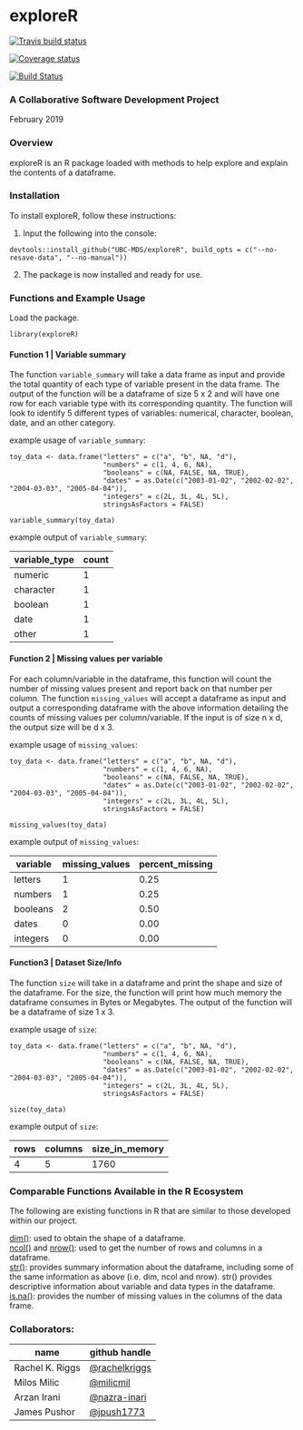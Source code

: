 # exploreR

[![Travis build status](https://travis-ci.org/UBC-MDS/exploreR.svg?branch=master)](https://travis-ci.org/UBC-MDS/exploreR)

[![Coverage status](https://codecov.io/gh/UBC-MDS/exploreR/branch/master/graph/badge.svg)](https://codecov.io/github/UBC-MDS/exploreR?branch=master)

[![Build Status](https://travis-ci.org/UBC-MDS/exploreR.svg?branch=master)](https://travis-ci.org/UBC-MDS/exploreR)


### A Collaborative Software Development Project

February 2019

### Overview

exploreR is an R package loaded with methods to help explore and explain the contents of a dataframe.

### Installation

To install exploreR, follow these instructions:

1. Input the following into the console:

  `devtools::install_github("UBC-MDS/exploreR", build_opts = c("--no-resave-data", "--no-manual"))`

2. The package is now installed and ready for use.


### Functions and Example Usage

Load the package.

```
library(exploreR)
```

#### Function 1 | Variable summary
The function `variable_summary` will take a data frame as input and provide the total quantity of each type of variable present in the data frame. The output of the function will be a dataframe of size 5 x 2 and will have one row for each variable type with its corresponding quantity. The function will look to identify 5 different types of variables: numerical, character, boolean, date, and an other category.

example usage of `variable_summary`:

```
toy_data <- data.frame("letters" = c("a", "b", NA, "d"),
                       "numbers" = c(1, 4, 6, NA),
                       "booleans" = c(NA, FALSE, NA, TRUE),
                       "dates" = as.Date(c("2003-01-02", "2002-02-02", "2004-03-03", "2005-04-04")),
                       "integers" = c(2L, 3L, 4L, 5L),
                       stringsAsFactors = FALSE)

variable_summary(toy_data)
```

example output of `variable_summary`:

| variable_type | count |
| ------------- | ----- |
| numeric       | 1     |
| character     | 1     |
| boolean       | 1     |
| date          | 1     |
| other         | 1     |

#### Function 2 | Missing values per variable
For each column/variable in the dataframe, this function will count the number of missing values present and report back on that number per column. The function `missing_values` will accept a dataframe as input and output a corresponding dataframe with the above information detailing the counts of missing values per column/variable. If the input is of size n x d, the output size will be d x 3.

example usage of `missing_values`:

```
toy_data <- data.frame("letters" = c("a", "b", NA, "d"),
                       "numbers" = c(1, 4, 6, NA),
                       "booleans" = c(NA, FALSE, NA, TRUE),
                       "dates" = as.Date(c("2003-01-02", "2002-02-02", "2004-03-03", "2005-04-04")),
                       "integers" = c(2L, 3L, 4L, 5L),
                       stringsAsFactors = FALSE)

missing_values(toy_data)
```

example output of `missing_values`:

| variable      | missing_values | percent_missing |
| ------------- | ----- | ------ |
| letters       | 1     | 0.25   |
| numbers       | 1     | 0.25   |
| booleans      | 2     | 0.50   |
| dates         | 0     | 0.00   |
| integers      | 0     | 0.00   |

#### Function3 | Dataset Size/Info
The function `size` will take in a dataframe and print the shape and size of the dataframe. For the size, the function will print how much memory the dataframe consumes in Bytes or Megabytes. The output of the function will be a dataframe of size 1 x 3.

example usage of `size`:

```
toy_data <- data.frame("letters" = c("a", "b", NA, "d"),
                       "numbers" = c(1, 4, 6, NA),
                       "booleans" = c(NA, FALSE, NA, TRUE),
                       "dates" = as.Date(c("2003-01-02", "2002-02-02", "2004-03-03", "2005-04-04")),
                       "integers" = c(2L, 3L, 4L, 5L),
                       stringsAsFactors = FALSE)

size(toy_data)
```

example output of `size`:

| rows  | columns | size_in_memory |
| ----- | ------- | -------------- |
| 4     | 5       | 1760           |


### Comparable Functions Available in the R Ecosystem
The following are existing functions in R that are similar to those developed within our project.

 [dim()](https://www.rdocumentation.org/packages/base/versions/3.5.2/topics/dim): used to obtain the shape of a dataframe.   
[ncol()](https://www.rdocumentation.org/packages/base/versions/3.5.2/topics/nrow) and [nrow()](https://www.rdocumentation.org/packages/base/versions/3.5.2/topics/nrow): used to get the number of rows and columns in a dataframe.       
[str()](https://www.rdocumentation.org/packages/utils/versions/3.5.2/topics/str): provides summary information about the dataframe, including some of the same information as above (i.e. dim, ncol and nrow). str() provides descriptive information about variable and data types in the dataframe.   
[is.na()](https://www.statmethods.net/input/missingdata.html): provides the number of missing values in the columns of the data frame.

### Collaborators:

| name | github handle |
| ---- | ------ |
| Rachel K. Riggs | [@rachelkriggs](https://github.com/rachelkriggs) |
| Milos Milic     | [@milicmil](https://github.com/milicmil) |
| Arzan Irani     | [@nazra-inari](https://github.com/nazra-inari) |
| James Pushor    | [@jpush1773](https://github.com/jpush1773)
